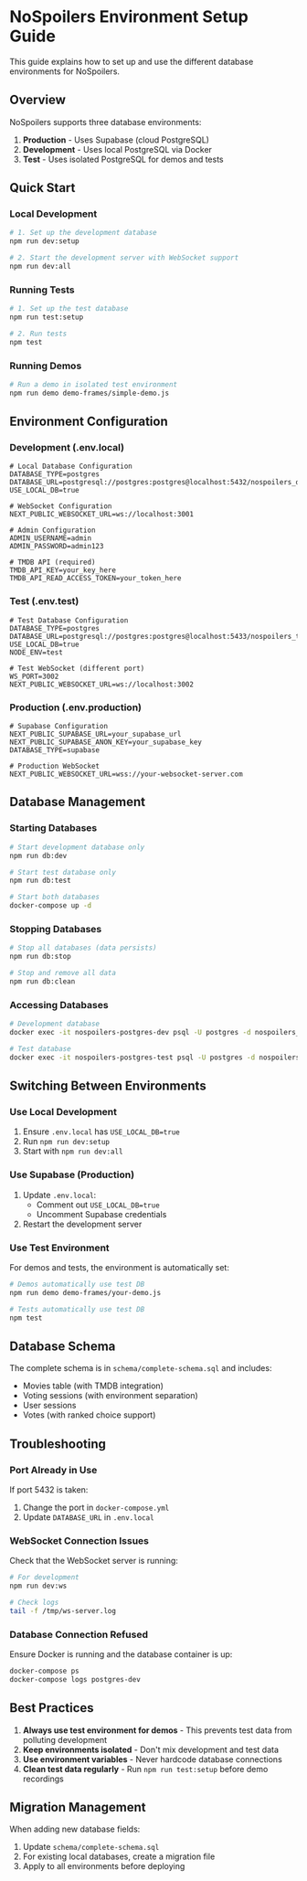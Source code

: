 # NoSpoilers Environment Setup Guide

This guide explains how to set up and use the different database environments for NoSpoilers.

## Overview

NoSpoilers supports three database environments:

1. **Production** - Uses Supabase (cloud PostgreSQL)
2. **Development** - Uses local PostgreSQL via Docker
3. **Test** - Uses isolated PostgreSQL for demos and tests

## Quick Start

### Local Development

```bash
# 1. Set up the development database
npm run dev:setup

# 2. Start the development server with WebSocket support
npm run dev:all
```

### Running Tests

```bash
# 1. Set up the test database
npm run test:setup

# 2. Run tests
npm test
```

### Running Demos

```bash
# Run a demo in isolated test environment
npm run demo demo-frames/simple-demo.js
```

## Environment Configuration

### Development (.env.local)

```env
# Local Database Configuration
DATABASE_TYPE=postgres
DATABASE_URL=postgresql://postgres:postgres@localhost:5432/nospoilers_dev
USE_LOCAL_DB=true

# WebSocket Configuration
NEXT_PUBLIC_WEBSOCKET_URL=ws://localhost:3001

# Admin Configuration
ADMIN_USERNAME=admin
ADMIN_PASSWORD=admin123

# TMDB API (required)
TMDB_API_KEY=your_key_here
TMDB_API_READ_ACCESS_TOKEN=your_token_here
```

### Test (.env.test)

```env
# Test Database Configuration
DATABASE_TYPE=postgres
DATABASE_URL=postgresql://postgres:postgres@localhost:5433/nospoilers_test
USE_LOCAL_DB=true
NODE_ENV=test

# Test WebSocket (different port)
WS_PORT=3002
NEXT_PUBLIC_WEBSOCKET_URL=ws://localhost:3002
```

### Production (.env.production)

```env
# Supabase Configuration
NEXT_PUBLIC_SUPABASE_URL=your_supabase_url
NEXT_PUBLIC_SUPABASE_ANON_KEY=your_supabase_key
DATABASE_TYPE=supabase

# Production WebSocket
NEXT_PUBLIC_WEBSOCKET_URL=wss://your-websocket-server.com
```

## Database Management

### Starting Databases

```bash
# Start development database only
npm run db:dev

# Start test database only
npm run db:test

# Start both databases
docker-compose up -d
```

### Stopping Databases

```bash
# Stop all databases (data persists)
npm run db:stop

# Stop and remove all data
npm run db:clean
```

### Accessing Databases

```bash
# Development database
docker exec -it nospoilers-postgres-dev psql -U postgres -d nospoilers_dev

# Test database
docker exec -it nospoilers-postgres-test psql -U postgres -d nospoilers_test
```

## Switching Between Environments

### Use Local Development

1. Ensure `.env.local` has `USE_LOCAL_DB=true`
2. Run `npm run dev:setup`
3. Start with `npm run dev:all`

### Use Supabase (Production)

1. Update `.env.local`:
   - Comment out `USE_LOCAL_DB=true`
   - Uncomment Supabase credentials
2. Restart the development server

### Use Test Environment

For demos and tests, the environment is automatically set:

```bash
# Demos automatically use test DB
npm run demo demo-frames/your-demo.js

# Tests automatically use test DB
npm test
```

## Database Schema

The complete schema is in `schema/complete-schema.sql` and includes:

- Movies table (with TMDB integration)
- Voting sessions (with environment separation)
- User sessions
- Votes (with ranked choice support)

## Troubleshooting

### Port Already in Use

If port 5432 is taken:
1. Change the port in `docker-compose.yml`
2. Update `DATABASE_URL` in `.env.local`

### WebSocket Connection Issues

Check that the WebSocket server is running:
```bash
# For development
npm run dev:ws

# Check logs
tail -f /tmp/ws-server.log
```

### Database Connection Refused

Ensure Docker is running and the database container is up:
```bash
docker-compose ps
docker-compose logs postgres-dev
```

## Best Practices

1. **Always use test environment for demos** - This prevents test data from polluting development
2. **Keep environments isolated** - Don't mix development and test data
3. **Use environment variables** - Never hardcode database connections
4. **Clean test data regularly** - Run `npm run test:setup` before demo recordings

## Migration Management

When adding new database fields:

1. Update `schema/complete-schema.sql`
2. For existing local databases, create a migration file
3. Apply to all environments before deploying